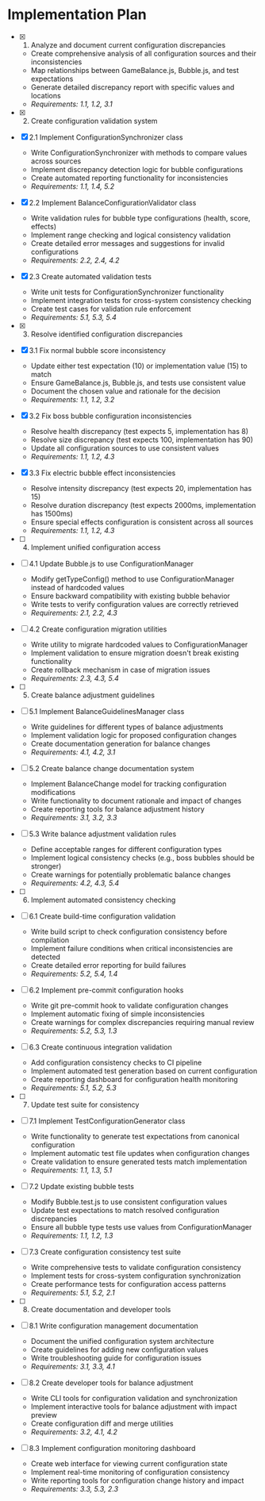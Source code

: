 # Implementation Plan

- [x] 1. Analyze and document current configuration discrepancies
  - Create comprehensive analysis of all configuration sources and their inconsistencies
  - Map relationships between GameBalance.js, Bubble.js, and test expectations
  - Generate detailed discrepancy report with specific values and locations
  - _Requirements: 1.1, 1.2, 3.1_

- [x] 2. Create configuration validation system
- [x] 2.1 Implement ConfigurationSynchronizer class
  - Write ConfigurationSynchronizer with methods to compare values across sources
  - Implement discrepancy detection logic for bubble configurations
  - Create automated reporting functionality for inconsistencies
  - _Requirements: 1.1, 1.4, 5.2_

- [x] 2.2 Implement BalanceConfigurationValidator class
  - Write validation rules for bubble type configurations (health, score, effects)
  - Implement range checking and logical consistency validation
  - Create detailed error messages and suggestions for invalid configurations
  - _Requirements: 2.2, 2.4, 4.2_

- [x] 2.3 Create automated validation tests
  - Write unit tests for ConfigurationSynchronizer functionality
  - Implement integration tests for cross-system consistency checking
  - Create test cases for validation rule enforcement
  - _Requirements: 5.1, 5.3, 5.4_

- [x] 3. Resolve identified configuration discrepancies
- [x] 3.1 Fix normal bubble score inconsistency
  - Update either test expectation (10) or implementation value (15) to match
  - Ensure GameBalance.js, Bubble.js, and tests use consistent value
  - Document the chosen value and rationale for the decision
  - _Requirements: 1.1, 1.2, 3.2_

- [x] 3.2 Fix boss bubble configuration inconsistencies
  - Resolve health discrepancy (test expects 5, implementation has 8)
  - Resolve size discrepancy (test expects 100, implementation has 90)
  - Update all configuration sources to use consistent values
  - _Requirements: 1.1, 1.2, 4.3_

- [x] 3.3 Fix electric bubble effect inconsistencies
  - Resolve intensity discrepancy (test expects 20, implementation has 15)
  - Resolve duration discrepancy (test expects 2000ms, implementation has 1500ms)
  - Ensure special effects configuration is consistent across all sources
  - _Requirements: 1.1, 1.2, 4.3_

- [ ] 4. Implement unified configuration access
- [ ] 4.1 Update Bubble.js to use ConfigurationManager
  - Modify getTypeConfig() method to use ConfigurationManager instead of hardcoded values
  - Ensure backward compatibility with existing bubble behavior
  - Write tests to verify configuration values are correctly retrieved
  - _Requirements: 2.1, 2.2, 4.3_

- [ ] 4.2 Create configuration migration utilities
  - Write utility to migrate hardcoded values to ConfigurationManager
  - Implement validation to ensure migration doesn't break existing functionality
  - Create rollback mechanism in case of migration issues
  - _Requirements: 2.3, 4.3, 5.4_

- [ ] 5. Create balance adjustment guidelines
- [ ] 5.1 Implement BalanceGuidelinesManager class
  - Write guidelines for different types of balance adjustments
  - Implement validation logic for proposed configuration changes
  - Create documentation generation for balance changes
  - _Requirements: 4.1, 4.2, 3.1_

- [ ] 5.2 Create balance change documentation system
  - Implement BalanceChange model for tracking configuration modifications
  - Write functionality to document rationale and impact of changes
  - Create reporting tools for balance adjustment history
  - _Requirements: 3.1, 3.2, 3.3_

- [ ] 5.3 Write balance adjustment validation rules
  - Define acceptable ranges for different configuration types
  - Implement logical consistency checks (e.g., boss bubbles should be stronger)
  - Create warnings for potentially problematic balance changes
  - _Requirements: 4.2, 4.3, 5.4_

- [ ] 6. Implement automated consistency checking
- [ ] 6.1 Create build-time configuration validation
  - Write build script to check configuration consistency before compilation
  - Implement failure conditions when critical inconsistencies are detected
  - Create detailed error reporting for build failures
  - _Requirements: 5.2, 5.4, 1.4_

- [ ] 6.2 Implement pre-commit configuration hooks
  - Write git pre-commit hook to validate configuration changes
  - Implement automatic fixing of simple inconsistencies
  - Create warnings for complex discrepancies requiring manual review
  - _Requirements: 5.2, 5.3, 1.3_

- [ ] 6.3 Create continuous integration validation
  - Add configuration consistency checks to CI pipeline
  - Implement automated test generation based on current configuration
  - Create reporting dashboard for configuration health monitoring
  - _Requirements: 5.1, 5.2, 5.3_

- [ ] 7. Update test suite for consistency
- [ ] 7.1 Implement TestConfigurationGenerator class
  - Write functionality to generate test expectations from canonical configuration
  - Implement automatic test file updates when configuration changes
  - Create validation to ensure generated tests match implementation
  - _Requirements: 1.1, 1.3, 5.1_

- [ ] 7.2 Update existing bubble tests
  - Modify Bubble.test.js to use consistent configuration values
  - Update test expectations to match resolved configuration discrepancies
  - Ensure all bubble type tests use values from ConfigurationManager
  - _Requirements: 1.1, 1.2, 1.3_

- [ ] 7.3 Create configuration consistency test suite
  - Write comprehensive tests to validate configuration consistency
  - Implement tests for cross-system configuration synchronization
  - Create performance tests for configuration access patterns
  - _Requirements: 5.1, 5.2, 2.1_

- [ ] 8. Create documentation and developer tools
- [ ] 8.1 Write configuration management documentation
  - Document the unified configuration system architecture
  - Create guidelines for adding new configuration values
  - Write troubleshooting guide for configuration issues
  - _Requirements: 3.1, 3.3, 4.1_

- [ ] 8.2 Create developer tools for balance adjustment
  - Write CLI tools for configuration validation and synchronization
  - Implement interactive tools for balance adjustment with impact preview
  - Create configuration diff and merge utilities
  - _Requirements: 3.2, 4.1, 4.2_

- [ ] 8.3 Implement configuration monitoring dashboard
  - Create web interface for viewing current configuration state
  - Implement real-time monitoring of configuration consistency
  - Write reporting tools for configuration change history and impact
  - _Requirements: 3.3, 5.3, 2.3_